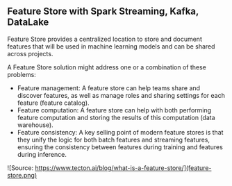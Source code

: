 ## Feature Store with Spark Streaming, Kafka, DataLake

Feature Store provides a centralized location to store and document features that will be used in machine learning models and can be shared across projects.

A Feature Store solution might address one or a combination of these problems:

- Feature management:
A feature store can help teams share and discover features, as well as manage roles and sharing settings for each feature (feature catalog).
- Feature computation:
A feature store can help with both performing feature computation and storing the results of this computation (data warehouse).
- Feature consistency:
A key selling point of modern feature stores is that they unify the logic for both batch features and streaming features, ensuring the consistency between features during training and features during inference.

![Source: https://www.tecton.ai/blog/what-is-a-feature-store/](feature-store.png)
